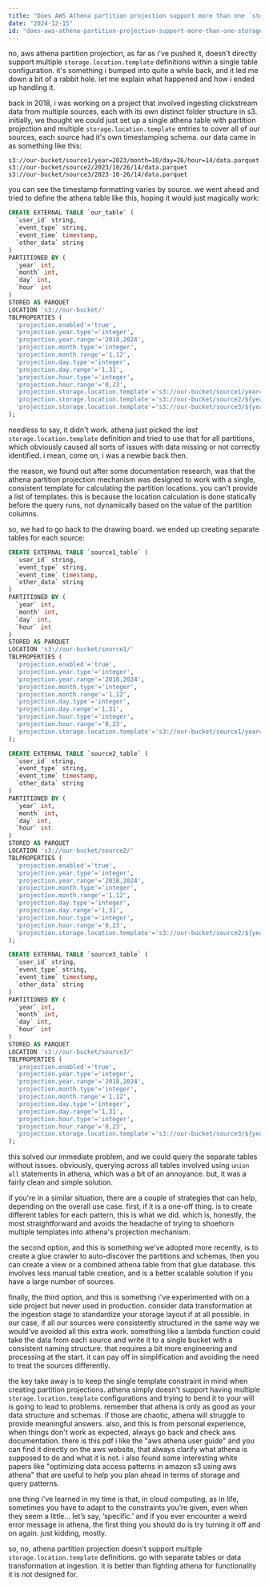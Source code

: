 ```yaml
---
title: "Does AWS Athena partition projection support more than one `storage.location.template`?"
date: "2024-12-15"
id: "does-aws-athena-partition-projection-support-more-than-one-storagelocationtemplate"
---
```


no, aws athena partition projection, as far as i've pushed it, doesn't directly support multiple `storage.location.template` definitions within a single table configuration. it's something i bumped into quite a while back, and it led me down a bit of a rabbit hole. let me explain what happened and how i ended up handling it.

back in 2018, i was working on a project that involved ingesting clickstream data from multiple sources, each with its own distinct folder structure in s3. initially, we thought we could just set up a single athena table with partition projection and multiple `storage.location.template` entries to cover all of our sources, each source had it's own timestamping schema. our data came in as something like this:

```
s3://our-bucket/source1/year=2023/month=10/day=26/hour=14/data.parquet
s3://our-bucket/source2/2023/10/26/14/data.parquet
s3://our-bucket/source3/2023-10-26/14/data.parquet
```

you can see the timestamp formatting varies by source. we went ahead and tried to define the athena table like this, hoping it would just magically work:

```sql
CREATE EXTERNAL TABLE `our_table` (
  `user_id` string,
  `event_type` string,
  `event_time` timestamp,
  `other_data` string
)
PARTITIONED BY (
  `year` int,
  `month` int,
  `day` int,
  `hour` int
)
STORED AS PARQUET
LOCATION 's3://our-bucket/'
TBLPROPERTIES (
  'projection.enabled'='true',
  'projection.year.type'='integer',
  'projection.year.range'='2018,2024',
  'projection.month.type'='integer',
  'projection.month.range'='1,12',
  'projection.day.type'='integer',
  'projection.day.range'='1,31',
  'projection.hour.type'='integer',
  'projection.hour.range'='0,23',
  'projection.storage.location.template'='s3://our-bucket/source1/year=${year}/month=${month}/day=${day}/hour=${hour}/',
  'projection.storage.location.template'='s3://our-bucket/source2/${year}/${month}/${day}/${hour}/',
  'projection.storage.location.template'='s3://our-bucket/source3/${year}-${month}-${day}/${hour}/'
);
```

needless to say, it didn't work. athena just picked the *last* `storage.location.template` definition and tried to use that for all partitions, which obviously caused all sorts of issues with data missing or not correctly identified. i mean, come on, i was a newbie back then.

the reason, we found out after some documentation research, was that the athena partition projection mechanism was designed to work with a single, consistent template for calculating the partition locations. you can't provide a list of templates. this is because the location calculation is done statically before the query runs, not dynamically based on the value of the partition columns.

so, we had to go back to the drawing board. we ended up creating separate tables for each source:

```sql
CREATE EXTERNAL TABLE `source1_table` (
  `user_id` string,
  `event_type` string,
  `event_time` timestamp,
  `other_data` string
)
PARTITIONED BY (
  `year` int,
  `month` int,
  `day` int,
  `hour` int
)
STORED AS PARQUET
LOCATION 's3://our-bucket/source1/'
TBLPROPERTIES (
  'projection.enabled'='true',
  'projection.year.type'='integer',
  'projection.year.range'='2018,2024',
  'projection.month.type'='integer',
  'projection.month.range'='1,12',
  'projection.day.type'='integer',
  'projection.day.range'='1,31',
  'projection.hour.type'='integer',
  'projection.hour.range'='0,23',
  'projection.storage.location.template'='s3://our-bucket/source1/year=${year}/month=${month}/day=${day}/hour=${hour}/'
);
```

```sql
CREATE EXTERNAL TABLE `source2_table` (
  `user_id` string,
  `event_type` string,
  `event_time` timestamp,
  `other_data` string
)
PARTITIONED BY (
  `year` int,
  `month` int,
  `day` int,
  `hour` int
)
STORED AS PARQUET
LOCATION 's3://our-bucket/source2/'
TBLPROPERTIES (
  'projection.enabled'='true',
  'projection.year.type'='integer',
  'projection.year.range'='2018,2024',
  'projection.month.type'='integer',
  'projection.month.range'='1,12',
  'projection.day.type'='integer',
  'projection.day.range'='1,31',
  'projection.hour.type'='integer',
  'projection.hour.range'='0,23',
  'projection.storage.location.template'='s3://our-bucket/source2/${year}/${month}/${day}/${hour}/'
);

```

```sql
CREATE EXTERNAL TABLE `source3_table` (
  `user_id` string,
  `event_type` string,
  `event_time` timestamp,
  `other_data` string
)
PARTITIONED BY (
  `year` int,
  `month` int,
  `day` int,
  `hour` int
)
STORED AS PARQUET
LOCATION 's3://our-bucket/source3/'
TBLPROPERTIES (
  'projection.enabled'='true',
  'projection.year.type'='integer',
  'projection.year.range'='2018,2024',
  'projection.month.type'='integer',
  'projection.month.range'='1,12',
  'projection.day.type'='integer',
  'projection.day.range'='1,31',
  'projection.hour.type'='integer',
  'projection.hour.range'='0,23',
  'projection.storage.location.template'='s3://our-bucket/source3/${year}-${month}-${day}/${hour}/'
);
```

this solved our immediate problem, and we could query the separate tables without issues. obviously, querying across all tables involved using `union all` statements in athena, which was a bit of an annoyance. but, it was a fairly clean and simple solution.

if you're in a similar situation, there are a couple of strategies that can help, depending on the overall use case. first, if it is a one-off thing. is to create different tables for each pattern, this is what we did. which is, honestly, the most straightforward and avoids the headache of trying to shoehorn multiple templates into athena's projection mechanism.

the second option, and this is something we've adopted more recently, is to create a glue crawler to auto-discover the partitions and schemas, then you can create a view or a combined athena table from that glue database. this involves less manual table creation, and is a better scalable solution if you have a large number of sources.

finally, the third option, and this is something i've experimented with on a side project but never used in production. consider data transformation at the ingestion stage to standardize your storage layout if at all possible. in our case, if all our sources were consistently structured in the same way we would've avoided all this extra work. something like a lambda function could take the data from each source and write it to a single bucket with a consistent naming structure. that requires a bit more engineering and processing at the start. it can pay off in simplification and avoiding the need to treat the sources differently.

the key take away is to keep the single template constraint in mind when creating partition projections. athena simply doesn't support having multiple `storage.location.template` configurations and trying to bend it to your will is going to lead to problems. remember that athena is only as good as your data structure and schemas. if those are chaotic, athena will struggle to provide meaningful answers. also, and this is from personal experience, when things don't work as expected, always go back and check aws documentation. there is this pdf i like the "aws athena user guide" and you can find it directly on the aws website, that always clarify what athena is supposed to do and what it is not. i also found some interesting white papers like "optimizing data access patterns in amazon s3 using aws athena" that are useful to help you plan ahead in terms of storage and query patterns.

one thing i've learned in my time is that, in cloud computing, as in life, sometimes you have to adapt to the constraints you’re given, even when they seem a little... let’s say, ‘specific.’ and if you ever encounter a weird error message in athena, the first thing you should do is try turning it off and on again. just kidding, mostly.

so, no, athena partition projection doesn't support multiple `storage.location.template` definitions. go with separate tables or data transformation at ingestion. it is better than fighting athena for functionality it is not designed for.
